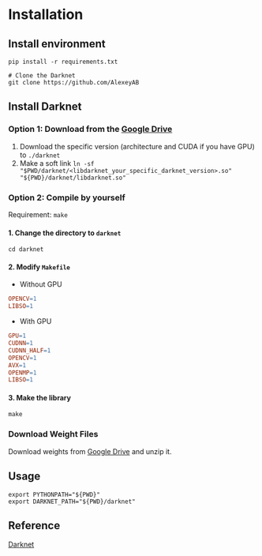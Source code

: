 # Installation

## Install environment
```shell script
pip install -r requirements.txt

# Clone the Darknet
git clone https://github.com/AlexeyAB
```

## Install Darknet

### Option 1: Download from the [Google Drive](https://drive.google.com/drive/u/1/folders/1qw8CFmSymAr-SRBuqNfH9dZKl8DwKLpi)

1. Download the specific version (architecture and CUDA if you have GPU) to `./darknet`
2. Make a soft link `ln -sf "$PWD/darknet/<libdarknet_your_specific_darknet_version>.so" "${PWD}/darknet/libdarknet.so"`

### Option 2: Compile by yourself

Requirement: `make`

#### 1. Change the directory to `darknet`
```shell script
cd darknet
```

#### 2. Modify `Makefile`

*   Without GPU
```makefile
OPENCV=1
LIBSO=1
```

*   With GPU
```makefile
GPU=1
CUDNN=1
CUDNN_HALF=1
OPENCV=1
AVX=1
OPENMP=1
LIBSO=1
```

#### 3. Make the library
```shell script
make
```

### Download Weight Files

Download weights from [Google Drive](https://drive.google.com/file/d/1QNc93VfulhZf_J2sZpTLPlNRbYvW9p9h/view?usp=sharing) and unzip it.

## Usage

```shell script
export PYTHONPATH="${PWD}"
export DARKNET_PATH="${PWD}/darknet"
```

## Reference

[Darknet](https://github.com/AlexeyAB/darknet#how-to-compile-on-linux-using-cmake)
